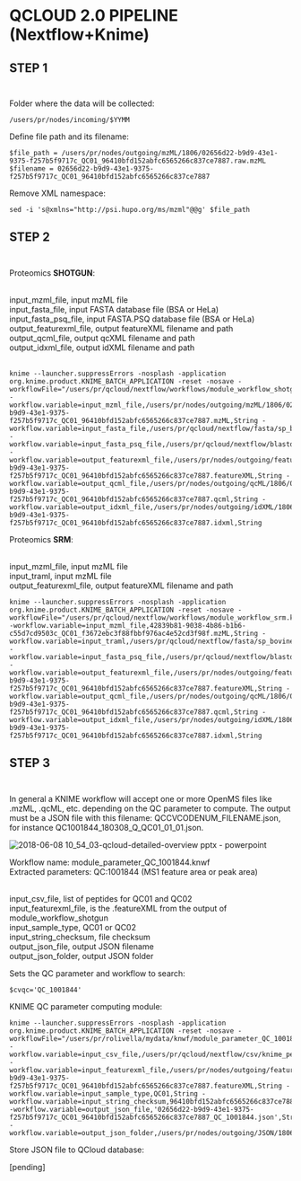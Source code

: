 # QCLOUD 2.0 PIPELINE (Nextflow+Knime)

## STEP 1</br></br> 

Folder where the data will be collected: 
```
/users/pr/nodes/incoming/$YYMM
```

Define file path and its filename: 
```
$file_path = /users/pr/nodes/outgoing/mzML/1806/02656d22-b9d9-43e1-9375-f257b5f9717c_QC01_96410bfd152abfc6565266c837ce7887.raw.mzML
$filename = 02656d22-b9d9-43e1-9375-f257b5f9717c_QC01_96410bfd152abfc6565266c837ce7887
```

Remove XML namespace: 
```
sed -i 's@xmlns="http://psi.hupo.org/ms/mzml"@@g' $file_path
```
 
## STEP 2</br> </br> 

Proteomics **SHOTGUN**: </br> </br> 

input_mzml_file, input mzML file</br>
input_fasta_file, input FASTA database file (BSA or HeLa)</br>
input_fasta_psq_file, input FASTA.PSQ database file (BSA or HeLa)</br>
output_featurexml_file, output featureXML filename and path</br>
output_qcml_file, output qcXML filename and path</br>
output_idxml_file, output idXML filename and path</br></br>

```
knime --launcher.suppressErrors -nosplash -application org.knime.product.KNIME_BATCH_APPLICATION -reset -nosave -workflowFile="/users/pr/qcloud/nextflow/workflows/module_workflow_shotgun.knwf" -workflow.variable=input_mzml_file,/users/pr/nodes/outgoing/mzML/1806/02656d22-b9d9-43e1-9375-f257b5f9717c_QC01_96410bfd152abfc6565266c837ce7887.mzML,String -workflow.variable=input_fasta_file,/users/pr/qcloud/nextflow/fasta/sp_bovine_2015_11_wo_contaminants_shuffled.fasta,String -workflow.variable=input_fasta_psq_file,/users/pr/qcloud/nextflow/blastdb/shotgun_bsa.fasta.psq,String -workflow.variable=output_featurexml_file,/users/pr/nodes/outgoing/featureXML/1806/02656d22-b9d9-43e1-9375-f257b5f9717c_QC01_96410bfd152abfc6565266c837ce7887.featureXML,String -workflow.variable=output_qcml_file,/users/pr/nodes/outgoing/qcML/1806/02656d22-b9d9-43e1-9375-f257b5f9717c_QC01_96410bfd152abfc6565266c837ce7887.qcml,String -workflow.variable=output_idxml_file,/users/pr/nodes/outgoing/idXML/1806/02656d22-b9d9-43e1-9375-f257b5f9717c_QC01_96410bfd152abfc6565266c837ce7887.idxml,String
```
Proteomics **SRM**: </br> </br> 

input_mzml_file, input mzML file</br>
input_traml, input mzML file</br>
output_featurexml_file, output featureXML filename and path</br>

```
knime --launcher.suppressErrors -nosplash -application org.knime.product.KNIME_BATCH_APPLICATION -reset -nosave -workflowFile="/users/pr/qcloud/nextflow/workflows/module_workflow_srm.knwf" -workflow.variable=input_mzml_file,42839b81-9038-4b86-b1b6-c55d7cd9503c_QC01_f3672ebc3f88fbbf976ac4e52cd3f98f.mzML,String -workflow.variable=input_traml,/users/pr/qcloud/nextflow/fasta/sp_bovine_2015_11_wo_contaminants_shuffled.fasta,String -workflow.variable=input_fasta_psq_file,/users/pr/qcloud/nextflow/blastdb/shotgun_bsa.fasta.psq,String -workflow.variable=output_featurexml_file,/users/pr/nodes/outgoing/featureXML/1806/02656d22-b9d9-43e1-9375-f257b5f9717c_QC01_96410bfd152abfc6565266c837ce7887.featureXML,String -workflow.variable=output_qcml_file,/users/pr/nodes/outgoing/qcML/1806/02656d22-b9d9-43e1-9375-f257b5f9717c_QC01_96410bfd152abfc6565266c837ce7887.qcml,String -workflow.variable=output_idxml_file,/users/pr/nodes/outgoing/idXML/1806/02656d22-b9d9-43e1-9375-f257b5f9717c_QC01_96410bfd152abfc6565266c837ce7887.idxml,String
```

## STEP 3</br> </br> 

In general a KNIME workflow will accept one or more OpenMS files like .mzML, .qcML, etc. depending on the QC parameter to compute. The output must be a JSON file with this filename: QCCVCODENUM_FILENAME.json, for instance QC1001844_180308_Q_QC01_01_01.json. 

![2018-06-08 10_54_03-qcloud-detailed-overview pptx - powerpoint](https://user-images.githubusercontent.com/1679820/41148872-5489c732-6b0a-11e8-9515-857171236b77.png)

Workflow name: module_parameter_QC_1001844.knwf</br>
Extracted parameters: QC:1001844 (MS1 feature area or peak area)</br></br>

input_csv_file, list of peptides for QC01 and QC02</br>
input_featurexml_file, is the .featureXML from the output of module_workflow_shotgun</br>
input_sample_type, QC01 or QC02</br>
input_string_checksum, file checksum</br>
output_json_file, output JSON filename</br>
output_json_folder, output JSON folder</br>

Sets the QC parameter and workflow to search: 

```
$cvqc='QC_1001844'
```

KNIME QC parameter computing module: 

```
knime --launcher.suppressErrors -nosplash -application org.knime.product.KNIME_BATCH_APPLICATION -reset -nosave -workflowFile="/users/pr/rolivella/mydata/knwf/module_parameter_QC_1001844_v2.knwf" -workflow.variable=input_csv_file,/users/pr/qcloud/nextflow/csv/knime_peptides_final.csv,String -workflow.variable=input_featurexml_file,/users/pr/nodes/outgoing/featureXML/1806/02656d22-b9d9-43e1-9375-f257b5f9717c_QC01_96410bfd152abfc6565266c837ce7887.featureXML,String -workflow.variable=input_sample_type,QC01,String -workflow.variable=input_string_checksum,96410bfd152abfc6565266c837ce7887,String -workflow.variable=output_json_file,'02656d22-b9d9-43e1-9375-f257b5f9717c_QC01_96410bfd152abfc6565266c837ce7887_QC_1001844.json',String -workflow.variable=output_json_folder,/users/pr/nodes/outgoing/JSON/1806,String 
```

Store JSON file to QCloud database: 

[pending]
